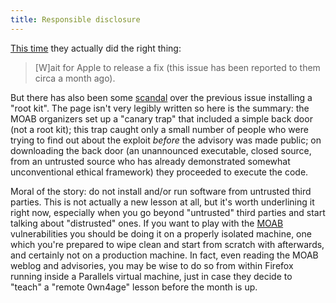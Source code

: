 ```yaml
---
title: Responsible disclosure
---
```


[This time](http://projects.info-pull.com/moab/MOAB-09-01-2007.html) they actually did the right thing:

> \[W\]ait for Apple to release a fix (this issue has been reported to them circa a month ago).

But there has also been some [scandal](http://applefun.blogspot.com/2007/01/canary-trap-leak-and-mole.html) over the previous issue installing a "root kit". The page isn't very legibly written so here is the summary: the MOAB organizers set up a "canary trap" that included a simple back door (not a root kit); this trap caught only a small number of people who were trying to find out about the exploit *before* the advisory was made public; on downloading the back door (an unannounced executable, closed source, from an untrusted source who has already demonstrated somewhat unconventional ethical framework) they proceeded to execute the code.

Moral of the story: do not install and/or run software from untrusted third parties. This is not actually a new lesson at all, but it's worth underlining it right now, especially when you go beyond "untrusted" third parties and start talking about "distrusted" ones. If you want to play with the [MOAB](http://www.wincent.com/a/about/wincent/weblog/archives/2007/01/month_of_apple.php) vulnerabilities you should be doing it on a properly isolated machine, one which you're prepared to wipe clean and start from scratch with afterwards, and certainly not on a production machine. In fact, even reading the MOAB weblog and advisories, you may be wise to do so from within Firefox running inside a Parallels virtual machine, just in case they decide to "teach" a "remote 0wn4age" lesson before the month is up.
